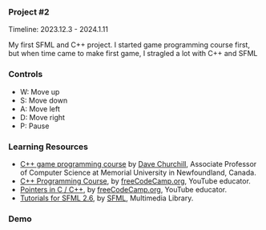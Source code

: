 ### Project #2
Timeline: 2023.12.3 - 2024.1.11

My first SFML and C++ project. I started game programming course first, but when time came to make first game, I stragled a lot with C++ and SFML

### Controls
- W: Move up
- S: Move down
- A: Move left
- D: Move right
- P: Pause

### Learning Resources
- [C++ game programming course](https://www.youtube.com/watch?v=S7lXSihz0ac&list=PL_xRyXins848nDj2v-TJYahzvs-XW9sVV) by [
Dave Churchill](https://www.youtube.com/c/DaveChurchill), Associate Professor of Computer Science at Memorial University in Newfoundland, Canada.
- [C++ Programming Course](https://www.youtube.com/watch?v=8jLOx1hD3_o), by [freeCodeCamp.org](https://www.youtube.com/watch?v=8jLOx1hD3_o), YouTube educator.
- [Pointers in C / C++](https://www.youtube.com/watch?v=zuegQmMdy8M), by [freeCodeCamp.org](https://www.youtube.com/watch?v=8jLOx1hD3_o), YouTube educator.
- [Tutorials for SFML 2.6](https://www.sfml-dev.org/tutorials/2.6/), by [SFML](https://www.sfml-dev.org/index.php), Multimedia Library.

### Demo
